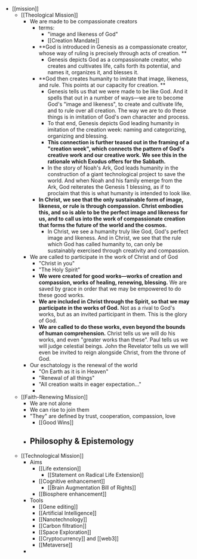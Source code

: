 - [[mission]]
    - [[Theological Mission]]
        - We are made to be compassionate creators
            - terms:
                - "image and likeness of God"
                - [[Creation Mandate]]
            - **God is introduced in Genesis as a compassionate creator, whose way of ruling is precisely through acts of creation. **
                - Genesis depicts God as a compassionate creator, who creates and cultivates life, calls forth its potential, and names it, organizes it, and blesses it.
            - **God then creates humanity to imitate that image, likeness, and rule. This points at our capacity for creation. **
                - Genesis tells us that we were made to be like God. And it spells that out in a number of ways—we are to become God's "image and likeness", to create and cultivate life, and to rule over all creation. The way we are to do these things is in imitation of God's own character and process.
                - To that end, Genesis depicts God leading humanity in imitation of the creation week: naming and categorizing, organizing and blessing. 
                - **This connection is further teased out in the framing of a "creation week", which connects the pattern of God's creative work and our creative work. We see this in the rationale which Exodus offers for the Sabbath.**
                - In the story of Noah's Ark, God leads humanity in the construction of a giant technological project to save the world. And when Noah and his family emerge from the Ark, God reiterates the Genesis 1 blessing, as if to proclaim that this is what humanity is intended to look like.
            - **In Christ, we see that the only sustainable form of image, likeness, or rule is through compassion. Christ embodies this, and so is able to be the perfect image and likeness for us, and to call us into the work of compassionate creation that forms the future of the world and the cosmos.**
                - In Christ, we see a humanity truly like God, God's perfect image and likeness. And in Christ, we see that the rule which God has called humanity to, can only be sustainably exercised through creativity and compassion.
        - We are called to participate in the work of Christ and of God
            - "Christ in you"
            - "The Holy Spirit"
            - **We were created for good works—works of creation and compassion, works of healing, renewing, blessing.** We are saved by grace in order that we may be empowered to do these good works.
            - **We are included in Christ through the Spirit, so that we may participate in the works of God.** Not as a rival to God's works, but as an invited participant in them. This is the glory of God.
            - **We are called to do these works, even beyond the bounds of human comprehension.** Christ tells us we will do his works, and even "greater works than these". Paul tells us we will judge celestial beings. John the Revelator tells us we will even be invited to reign alongside Christ, from the throne of God.
        - Our eschatology is the renewal of the world
            - "On Earth as it is in Heaven"
            - "Renewal of all things"
            - "All creation waits in eager expectation..."
            - 
    - [[Faith-Renewing Mission]]
        - We are not alone
        - We can rise to join them
        - "They" are defined by trust, cooperation, compassion, love
            - [[Good Wins]]
        - Philosophy & Epistemology
            - 
    - [[Technological Mission]]
        - Aims
            - [[Life extension]]
                - [[Statement on Radical Life Extension]]
            - [[Cognitive enhancement]]
                - [[Brain Augmentation Bill of Rights]]
            - [[Biosphere enhancement]]
        - Tools
            - [[Gene editing]]
            - [[Artificial Intelligence]]
            - [[Nanotechnology]]
            - [[Carbon filtration]]
            - [[Space Exploration]]
            - [[Cryptocurrency]] and [[web3]]
            - [[Metaverse]]
        - 
